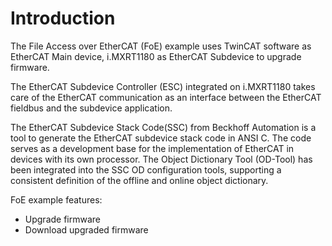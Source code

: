 # Introduction

The File Access over EtherCAT \(FoE\) example uses TwinCAT software as EtherCAT Main device, i.MXRT1180 as EtherCAT Subdevice to upgrade firmware.

The EtherCAT Subdevice Controller \(ESC\) integrated on i.MXRT1180 takes care of the EtherCAT communication as an interface between the EtherCAT fieldbus and the subdevice application.

The EtherCAT Subdevice Stack Code\(SSC\) from Beckhoff Automation is a tool to generate the EtherCAT subdevice stack code in ANSI C. The code serves as a development base for the implementation of EtherCAT in devices with its own processor. The Object Dictionary Tool \(OD-Tool\) has been integrated into the SSC OD configuration tools, supporting a consistent definition of the offline and online object dictionary.

FoE example features:

-   Upgrade firmware
-   Download upgraded firmware

